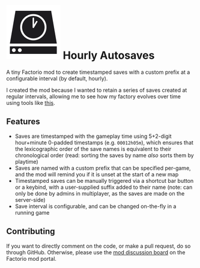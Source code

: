 # <img src="thumbnail.png" alt="Mod thumbnail/icon" /> Hourly Autosaves

A tiny Factorio mod to create timestamped saves with a custom prefix at a
configurable interval (by default, hourly).

I created the mod because I wanted to retain a series of saves created at
regular intervals, allowing me to see how my factory evolves over time using
tools like [this](https://github.com/L0laapk3/FactorioMaps).

## Features

- Saves are timestamped with the gameplay time using 5+2-digit hour+minute
  0-padded timestamps (e.g. `00012h05m`), which ensures that the lexicographic
  order of the save names is equivalent to their chronological order (read:
  sorting the saves by name *also* sorts them by playtime)
- Saves are named with a custom prefix that can be specified per-game, and the
  mod will remind you if it is unset at the start of a new map
- Timestamped saves can be manually triggered via a shortcut bar button or a
  keybind, with a user-supplied suffix added to their name (note: can only be
  done by admins in multiplayer, as the saves are made on the server-side)
- Save interval is configurable, and can be changed on-the-fly in a running
  game


## Contributing

If you want to directly comment on the code, or make a pull request, do so
through GitHub. Otherwise, please use the [mod discussion
board](https://mods.factorio.com/mod/hourly_autosaves/discussion) on the
Factorio mod portal.
